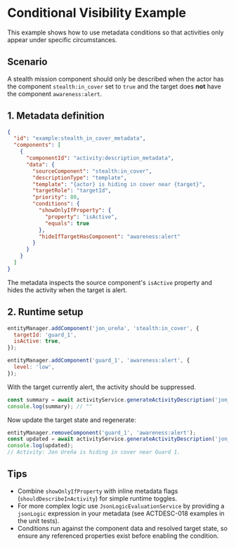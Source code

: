 # Conditional Visibility Example

This example shows how to use metadata conditions so that activities only appear under
specific circumstances.

## Scenario

A stealth mission component should only be described when the actor has the component
`stealth:in_cover` set to `true` and the target does **not** have the component
`awareness:alert`.

## 1. Metadata definition

```json
{
  "id": "example:stealth_in_cover_metadata",
  "components": [
    {
      "componentId": "activity:description_metadata",
      "data": {
        "sourceComponent": "stealth:in_cover",
        "descriptionType": "template",
        "template": "{actor} is hiding in cover near {target}",
        "targetRole": "targetId",
        "priority": 80,
        "conditions": {
          "showOnlyIfProperty": {
            "property": "isActive",
            "equals": true
          },
          "hideIfTargetHasComponent": "awareness:alert"
        }
      }
    }
  ]
}
```

The metadata inspects the source component's `isActive` property and hides the activity when
the target is alert.

## 2. Runtime setup

```javascript
entityManager.addComponent('jon_ureña', 'stealth:in_cover', {
  targetId: 'guard_1',
  isActive: true,
});

entityManager.addComponent('guard_1', 'awareness:alert', {
  level: 'low',
});
```

With the target currently alert, the activity should be suppressed.

```javascript
const summary = await activityService.generateActivityDescription('jon_ureña');
console.log(summary); // ""
```

Now update the target state and regenerate:

```javascript
entityManager.removeComponent('guard_1', 'awareness:alert');
const updated = await activityService.generateActivityDescription('jon_ureña');
console.log(updated);
// Activity: Jon Ureña is hiding in cover near Guard 1.
```

## Tips

* Combine `showOnlyIfProperty` with inline metadata flags (`shouldDescribeInActivity`) for
  simple runtime toggles.
* For more complex logic use `JsonLogicEvaluationService` by providing a `jsonLogic`
  expression in your metadata (see ACTDESC-018 examples in the unit tests).
* Conditions run against the component data and resolved target state, so ensure any
  referenced properties exist before enabling the condition.

